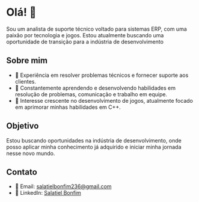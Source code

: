 <!DOCTYPE html>
<html lang="pt-BR">
<body>
  <h1>Olá! 👋</h1>
  <p>Sou um analista de suporte técnico voltado para sistemas ERP, com uma paixão por tecnologia e jogos. Estou atualmente buscando uma oportunidade de transição para a indústria de desenvolvimento</p>

  <h2>Sobre mim</h2>
  <ul>
    <li>💼 Experiência em resolver problemas técnicos e fornecer suporte aos clientes.</li>
    <li>🌱 Constantemente aprendendo e desenvolvendo habilidades em resolução de problemas, comunicação e trabalho em equipe.</li>
    <li>👾 Interesse crescente no desenvolvimento de jogos, atualmente focado em aprimorar minhas habilidades em C++.</li>
  </ul>

  <h2>Objetivo</h2>
  <p>Estou buscando oportunidades na indústria de desenvolvimento, onde posso aplicar minha conhecimento já adquirido e iniciar minha jornada nesse novo mundo.</p>

  <h2>Contato</h2>
  <ul>
    <li>📧 Email: <a href="mailto:salatielbonfim236@gmail.com">salatielbonfim236@gmail.com</a></li>
    <li>💼 LinkedIn: <a href="https://www.linkedin.com/in/salatiel-bonfim-015725251/">Salatiel Bonfim</a></li>
    
  </ul>
</html>
